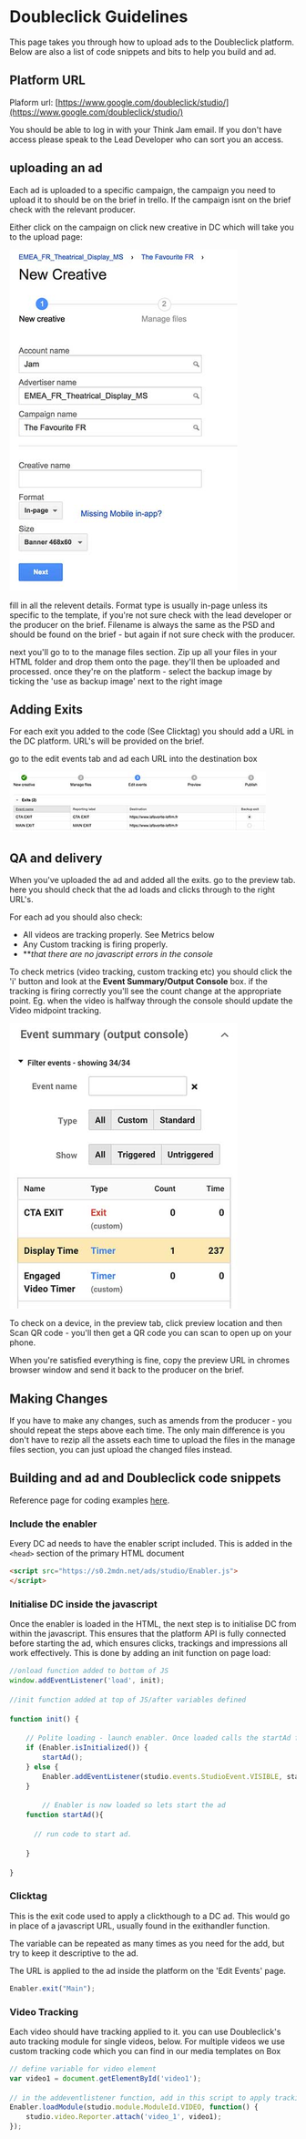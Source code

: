 <!-- TITLE: Double Click -->
<!-- SUBTITLE: A quick summary of Double Click -->

# Doubleclick Guidelines

This page takes you through how to upload ads to the Doubleclick platform. Below are also a list of code snippets and bits to help you build and ad.

## Platform URL
Plaform url: [https://www.google.com/doubleclick/studio/](https://www.google.com/doubleclick/studio/)

You should be able to log in with your Think Jam email. If you don't have access please speak to the Lead Developer who can sort you an access.

## uploading an ad

Each ad is uploaded to a specific campaign, the campaign you need to upload it to should be on the brief in trello. If the campaign isnt on the brief check with the relevant producer.

Either click on the campaign on click new creative in DC which will take you to the upload page:

![Dc Upload](/uploads/dc-upload.jpg "Dc Upload")

fill in all the relevent details. Format type is usually in-page unless its specific to the template, if you're not sure check with the lead developer or the producer on the brief. Filename is always the same as the PSD and should be found on the brief - but again if not sure check with the producer.

next you'll go to to the manage files section. Zip up all your files in your HTML folder and drop them onto the page. they'll then be uploaded and processed. once they're on the platform - select the backup image by ticking the 'use as backup image' next to the right image

## Adding Exits
For each exit you added to the code (See Clicktag) you should add a URL in the DC platform. URL's will be provided on the brief.

go to the edit events tab and ad each URL into the destination box

![Events](/uploads/events.jpg "Events")

## QA and delivery

When you've uploaded the ad and added all the exits. go to the preview tab. here you should check that the ad loads and clicks through to the right URL's.

For each ad you should also check:

* All videos are tracking properly. See Metrics below
* Any Custom tracking is firing properly.
* ***that there are no javascript errors in the console* 

To check metrics (video tracking, custom tracking etc) you should click the 'i' button and look at the **Event Summary/Output Console** box. if the tracking is firing correctly you'll see the count change at the appropriate point. Eg. when the video is halfway through the console should update the Video midpoint tracking.

![Events Console](/uploads/events-console.jpg "Events Console")


To check on a device, in the preview tab, click preview location and then Scan QR code - you'll then get a QR code you can scan to open up on your phone.

When you're satisfied everything is fine, copy the preview URL in chromes browser window and send it back to the producer on the brief.

## Making Changes

If you have to make any changes, such as amends from the producer - you should repeat the steps above each time. The only main difference is you don't have to rezip all the assets each time to upload the files in the manage files section, you can just upload the changed files instead.


## Building and ad and Doubleclick code snippets

Reference page for coding examples [here](https://www.google.com/doubleclick/studio/docs/sdk/html5/en/class_studio_Enabler.html).

### Include the enabler

Every DC ad needs to have the enabler script included. This is added in the `<head>` section of the primary HTML document


```html
<script src="https://s0.2mdn.net/ads/studio/Enabler.js">
</script>
```


### Initialise DC inside the javascript

Once the enabler is loaded in the HTML, the next step is to initialise DC from within the javascript. This ensures that the platform API is fully connected before starting the ad, which ensures clicks, trackings and impressions all work effectively. This is done by adding an init function on page load:

```javascript
//onload function added to bottom of JS
window.addEventListener('load', init);

//init function added at top of JS/after variables defined

function init() {

    // Polite loading - launch enabler. Once loaded calls the startAd function
    if (Enabler.isInitialized()) {
        startAd();
    } else {
        Enabler.addEventListener(studio.events.StudioEvent.VISIBLE, startAd);
    }
		
		// Enabler is now loaded so lets start the ad
    function startAd(){

      // run code to start ad.

    }

}
```

### Clicktag

This is the exit code used to apply a clickthough to a DC ad. This would go in place of a javascript URL, usually found in the exithandler function.

The variable can be repeated as many times as you need for the add, but try to keep it descriptive to the ad.

The URL is applied to the ad inside the platform on the 'Edit Events' page.

```javascript
Enabler.exit("Main");
```


### Video Tracking

Each video should have tracking applied to it. you can use Doubleclick's auto tracking module for single videos, below. For multiple videos we use custom tracking code which you can find in our media templates on Box

```javascript
// define variable for video element
var video1 = document.getElementById('video1');

// in the addeventlistener function, add in this script to apply tracking. last argument should be the same as the variable defined.
Enabler.loadModule(studio.module.ModuleId.VIDEO, function() {
    studio.video.Reporter.attach('video_1', video1);
});
```


